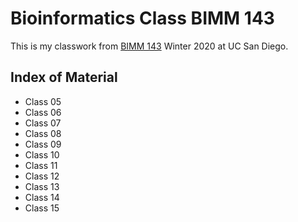 # Bioinformatics Class BIMM 143

This is my classwork from [BIMM 143](https://bioboot.github.io/bimm143_W20/lectures/#7) Winter 2020 at UC San Diego. 

## Index of Material
- Class 05
- Class 06
- Class 07
- Class 08
- Class 09
- Class 10
- Class 11
- Class 12
- Class 13
- Class 14
- Class 15
